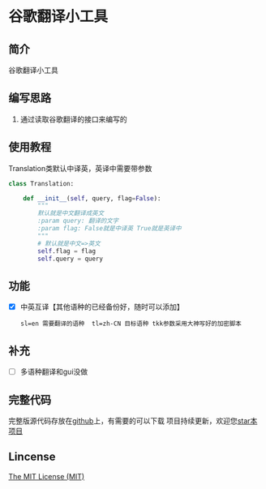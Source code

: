 # 谷歌翻译小工具

## 简介
谷歌翻译小工具

## 编写思路
1. 通过读取谷歌翻译的接口来编写的 

## 使用教程
Translation类默认中译英，英译中需要带参数
```python
class Translation:

    def __init__(self, query, flag=False):
        """
        默认就是中文翻译成英文
        :param query: 翻译的文字
        :param flag: False就是中译英 True就是英译中
        """
        # 默认就是中文=>英文
        self.flag = flag
        self.query = query
```

## 功能

* [x] 中英互译【其他语种的已经备份好，随时可以添加】

    ```sl=en 需要翻译的语种  tl=zh-CN 目标语种 tkk参数采用大神写好的加密脚本```

## 补充
* [ ] 多语种翻译和gui没做

## 完整代码
完整版源代码存放在[github](https://github.com/Bqrookie/project)上，有需要的可以下载
项目持续更新，欢迎您[star本项目](https://github.com/Bqrookie/project)

## Lincense
 [The MIT License (MIT)](http://opensource.org/licenses/MIT)

